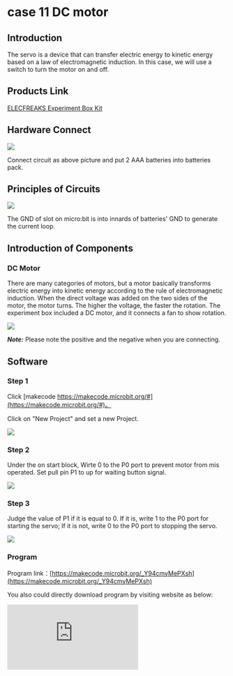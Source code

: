 ﻿# case 11 DC motor

## Introduction ##

 The servo is a device that can transfer electric energy to kinetic energy based on a law of electromagnetic induction. In this case, we will use a switch to turn the motor on and off.

## Products Link

[ELECFREAKS Experiment Box Kit](https://shop.elecfreaks.com/products/elecfreaks-experiment-box-kit-without-micro-bit-board?_pos=1&_sid=ac099db2f&_ss=r)

## Hardware Connect ##

![](https://wiki-media-ef.oss-cn-hongkong.aliyuncs.com//images/rKbr0NQ.png)

 Connect circuit as above picture and put 2 AAA batteries into batteries pack.

## Principles of Circuits ##

![](https://wiki-media-ef.oss-cn-hongkong.aliyuncs.com//images/cBDx8Qv.png)

 The GND of slot on micro:bit is into innards of batteries' GND to generate the current loop.

## Introduction of Components ##

### DC Motor
 There are many categories of motors, but a motor basically transforms electric energy into kinetic energy according to the rule of electromagnetic induction. When the direct voltage was added on the two sides of the motor, the motor turns. The higher the voltage, the faster the rotation.
 The experiment box included a DC motor, and it connects a fan to show rotation.

![](https://wiki-media-ef.oss-cn-hongkong.aliyuncs.com//images/case-13-4.png)

***Note:*** Please note the positive and the negative when you are connecting.

## Software

### Step 1

 Click [makecode https://makecode.microbit.org/#](https://makecode.microbit.org/#)。

 Click on "New Project" and set a new Project.

![](https://wiki-media-ef.oss-cn-hongkong.aliyuncs.com//images/t34k5Zb.png)


### Step 2

 Under the on start block, Wirte 0 to the P0 port to prevent motor from mis operated. Set pull pin P1 to up for waiting button signal.

![](https://wiki-media-ef.oss-cn-hongkong.aliyuncs.com//images/hHQ0Ayz.png)

### Step 3

 Judge the value of P1 if it is equal to 0. If it is, write 1 to the P0 port for starting the servo; If it is not, write 0 to the P0 port to stopping the servo.

![](https://wiki-media-ef.oss-cn-hongkong.aliyuncs.com//images/3UfQLdB.png)


### Program

 Program link：[https://makecode.microbit.org/_Y94cmyMePXsh](https://makecode.microbit.org/_Y94cmyMePXsh)

 You also could directly download program by visiting website as below:

<div
    style={{
        position: 'relative',
        paddingBottom: '60%',
        overflow: 'hidden',
    }}
>
    <iframe
        src="https://makecode.microbit.org/_Y94cmyMePXsh"
        frameborder="0"
        sandbox="allow-popups allow-forms allow-scripts allow-same-origin"
        style={{
            position: 'absolute',
            width: '100%',
            height: '100%',
        }}
    />
</div>


## Result

  Press switch, the motor runs; press it again, the motor stops.


## Think

 How can we use the trimpot to control the speed of the motor?

## Questions



## More Information
